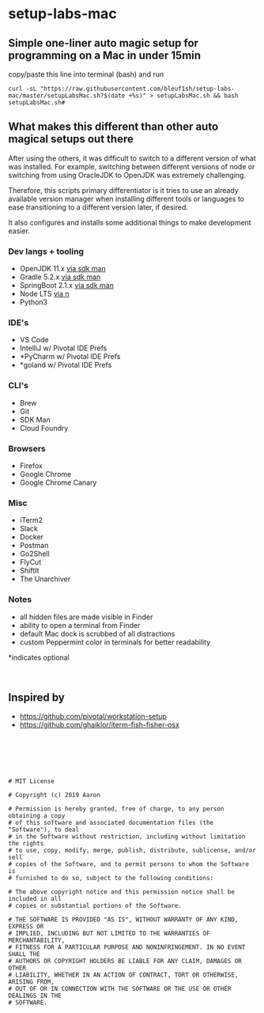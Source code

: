 # setup-labs-mac
## Simple one-liner auto magic setup for programming on a Mac in under 15min
copy/paste this line into terminal (bash) and run
```
curl -sL "https://raw.githubusercontent.com/bleuf1sh/setup-labs-mac/master/setupLabsMac.sh?$(date +%s)" > setupLabsMac.sh && bash setupLabsMac.sh#
```

## What makes this different than other auto magical setups out there
After using the others, it was difficult to switch to a different version of what was installed. For example, switching between different versions of node or switching from using OracleJDK to OpenJDK was extremely challenging.

Therefore, this scripts primary differentiator is it tries to use an already available version manager when installing different tools or languages to ease transitioning to a different version later, if desired.

It also configures and installs some additional things to make development easier.

### Dev langs + tooling
- OpenJDK 11.x [via sdk man](https://sdkman.io/)
- Gradle 5.2.x [via sdk man](https://sdkman.io/)
- SpringBoot 2.1.x [via sdk man](https://sdkman.io/)
- Node LTS [via n](https://github.com/tj/n)
- Python3

### IDE's
- VS Code
- IntelliJ w/ Pivotal IDE Prefs
- *PyCharm w/ Pivotal IDE Prefs
- *goland w/ Pivotal IDE Prefs

### CLI's
- Brew
- Git
- SDK Man
- Cloud Foundry

### Browsers
- Firefox
- Google Chrome
- Google Chrome Canary

### Misc
- iTerm2
- Slack
- Docker
- Postman
- Go2Shell
- FlyCut
- ShiftIt
- The Unarchiver

### Notes
- all hidden files are made visible in Finder
- ability to open a terminal from Finder
- default Mac dock is scrubbed of all distractions
- custom Peppermint color in terminals for better readability


*indicates optional

</br>

## Inspired by
- https://github.com/pivotal/workstation-setup
- https://github.com/ghaiklor/iterm-fish-fisher-osx
</br></br></br></br></br></br>



```
# MIT License

# Copyright (c) 2019 Aaron

# Permission is hereby granted, free of charge, to any person obtaining a copy
# of this software and associated documentation files (the "Software"), to deal
# in the Software without restriction, including without limitation the rights
# to use, copy, modify, merge, publish, distribute, sublicense, and/or sell
# copies of the Software, and to permit persons to whom the Software is
# furnished to do so, subject to the following conditions:

# The above copyright notice and this permission notice shall be included in all
# copies or substantial portions of the Software.

# THE SOFTWARE IS PROVIDED "AS IS", WITHOUT WARRANTY OF ANY KIND, EXPRESS OR
# IMPLIED, INCLUDING BUT NOT LIMITED TO THE WARRANTIES OF MERCHANTABILITY,
# FITNESS FOR A PARTICULAR PURPOSE AND NONINFRINGEMENT. IN NO EVENT SHALL THE
# AUTHORS OR COPYRIGHT HOLDERS BE LIABLE FOR ANY CLAIM, DAMAGES OR OTHER
# LIABILITY, WHETHER IN AN ACTION OF CONTRACT, TORT OR OTHERWISE, ARISING FROM,
# OUT OF OR IN CONNECTION WITH THE SOFTWARE OR THE USE OR OTHER DEALINGS IN THE
# SOFTWARE.
```